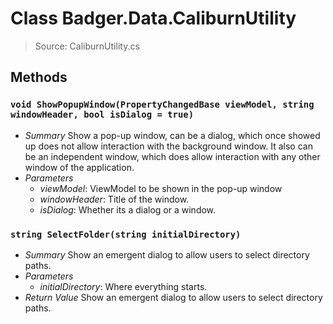 # Class Badger.Data.CaliburnUtility
> Source: CaliburnUtility.cs
## Methods
### `void ShowPopupWindow(PropertyChangedBase viewModel, string windowHeader, bool isDialog = true)`
* *Summary*
  Show a pop-up window, can be a dialog, which once showed up does not allow interaction with the background window. It also can be an independent window, which does allow interaction with any other window of the application.
* *Parameters*
  * _viewModel_: ViewModel to be shown in the pop-up window
  * _windowHeader_: Title of the window.
  * _isDialog_: Whether its a dialog or a window.
### `string SelectFolder(string initialDirectory)`
* *Summary*
  Show an emergent dialog to allow users to select directory paths.
* *Parameters*
  * _initialDirectory_: Where everything starts.
* *Return Value*
  Show an emergent dialog to allow users to select directory paths.

